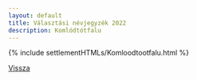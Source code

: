 ```yaml
---
layout: default
title: Választási névjegyzék 2022
description: Komlódtótfalu
---
```


{% include settlementHTMLs/Komloodtootfalu.html %}

[Vissza](./)